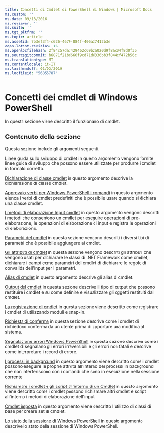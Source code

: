```yaml
---
title: Concetti di Cmdlet di PowerShell di Windows | Microsoft Docs
ms.custom: ''
ms.date: 09/13/2016
ms.reviewer: ''
ms.suite: ''
ms.tgt_pltfrm: ''
ms.topic: article
ms.assetid: 7b3ef3f4-c626-4679-884f-406a37412b3e
caps.latest.revision: 16
ms.openlocfilehash: 2f84c57da7429462c69b2a020d9f8ac04f8d0f35
ms.sourcegitcommit: b6871f21bd666f9cd71dd336bb3f844cf472b56c
ms.translationtype: MT
ms.contentlocale: it-IT
ms.lasthandoff: 02/03/2019
ms.locfileid: "56855787"
---
```

# <a name="windows-powershell-cmdlet-concepts"></a>Concetti dei cmdlet di Windows PowerShell

In questa sezione viene descritto il funzionano di cmdlet.

## <a name="in-this-section"></a>Contenuto della sezione

Questa sezione include gli argomenti seguenti.

[Linee guida sullo sviluppo di cmdlet](./cmdlet-development-guidelines.md) in questo argomento vengono fornite linee guida di sviluppo che possono essere utilizzate per produrre i cmdlet in formato corretto.

[Dichiarazione di classe cmdlet](./cmdlet-class-declaration.md) in questo argomento descrive la dichiarazione di classe cmdlet.

[Approvato verbi per Windows PowerShell i comandi](./approved-verbs-for-windows-powershell-commands.md) in questo argomento elenca i verbi di cmdlet predefiniti che è possibile usare quando si dichiara una classe cmdlet.

[I metodi di elaborazione Input cmdlet](./cmdlet-input-processing-methods.md) in questo argomento vengono descritti i metodi che consentono un cmdlet per eseguire operazioni di pre-elaborazione, le operazioni di elaborazione di input e registra le operazioni di elaborazione.

[Parametri del cmdlet](./cmdlet-parameters.md) in questa sezione vengono descritti i diversi tipi di parametri che è possibile aggiungere ai cmdlet.

[Gli attributi di cmdlet](./cmdlet-attributes.md) in questa sezione vengono descritti gli attributi che vengono usati per dichiarare le classi di .NET Framework come cmdlet, dichiarare i campi come parametri del cmdlet di dichiarare le regole di convalida dell'input per i parametri.

[Alias di cmdlet](./cmdlet-aliases.md) in questo argomento descrive gli alias di cmdlet.

[Output del cmdlet](./cmdlet-output.md) in questa sezione descrive il tipo di output che possono restituire i cmdlet e su come definire e visualizzare gli oggetti restituiti dal cmdlet.

[La registrazione di cmdlet](./modules-and-snap-ins.md) in questa sezione viene descritto come registrare i cmdlet di utilizzando moduli e snap-in.

[Richiesta di conferma](./requesting-confirmation-from-cmdlets.md) in questa sezione descrive come i cmdlet di richiedono conferma da un utente prima di apportare una modifica al sistema.

[Segnalazione errori Windows PowerShell](./error-reporting-concepts.md) in questa sezione descrive come i cmdlet di segnalano gli errori irreversibili e gli errori non fatali e descrive come interpretare i record di errore.

[I processi in background](./background-jobs.md) in questo argomento viene descritto come i cmdlet possono eseguire le proprie attività all'interno dei processi in background che non interferiscono con i comandi che sono in esecuzione nella sessione corrente.

[Richiamare i cmdlet e gli script all'interno di un Cmdlet](./invoking-cmdlets-and-scripts-within-a-cmdlet.md) in questo argomento viene descritto come i cmdlet possono richiamare altri cmdlet e script all'interno i metodi di elaborazione dell'input.

[Cmdlet imposta](./cmdlet-sets.md) in questo argomento viene descritto l'utilizzo di classi di base per creare set di cmdlet.

[Lo stato della sessione di Windows PowerShell](./windows-powershell-session-state.md) in questo argomento descrive lo stato della sessione di Windows PowerShell.
